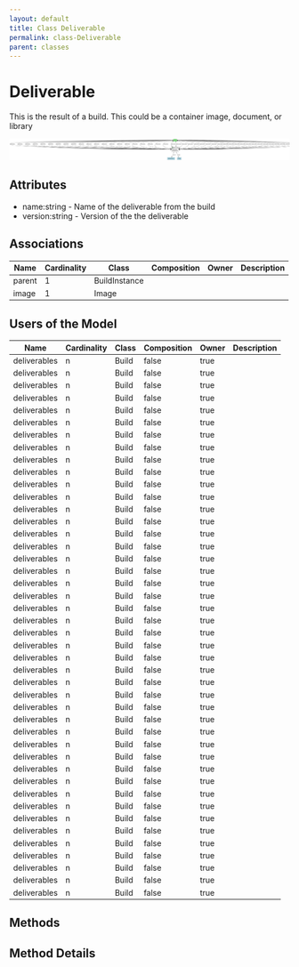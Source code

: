 ```yaml
---
layout: default
title: Class Deliverable
permalink: class-Deliverable
parent: classes
---
```


# Deliverable

This is the result of a build. This could be a container image, document, or library

![Logical Diagram](./logical.png)

## Attributes

* name:string - Name of the deliverable from the build
* version:string - Version of the the deliverable


## Associations

| Name | Cardinality | Class | Composition | Owner | Description |
| --- | --- | --- | --- | --- | --- |
| parent | 1 | BuildInstance |  |  |  |
| image | 1 | Image |  |  |  |


## Users of the Model

| Name | Cardinality | Class | Composition | Owner | Description |
| --- | --- | --- | --- | --- | --- |
| deliverables | n | Build | false | true |  |
| deliverables | n | Build | false | true |  |
| deliverables | n | Build | false | true |  |
| deliverables | n | Build | false | true |  |
| deliverables | n | Build | false | true |  |
| deliverables | n | Build | false | true |  |
| deliverables | n | Build | false | true |  |
| deliverables | n | Build | false | true |  |
| deliverables | n | Build | false | true |  |
| deliverables | n | Build | false | true |  |
| deliverables | n | Build | false | true |  |
| deliverables | n | Build | false | true |  |
| deliverables | n | Build | false | true |  |
| deliverables | n | Build | false | true |  |
| deliverables | n | Build | false | true |  |
| deliverables | n | Build | false | true |  |
| deliverables | n | Build | false | true |  |
| deliverables | n | Build | false | true |  |
| deliverables | n | Build | false | true |  |
| deliverables | n | Build | false | true |  |
| deliverables | n | Build | false | true |  |
| deliverables | n | Build | false | true |  |
| deliverables | n | Build | false | true |  |
| deliverables | n | Build | false | true |  |
| deliverables | n | Build | false | true |  |
| deliverables | n | Build | false | true |  |
| deliverables | n | Build | false | true |  |
| deliverables | n | Build | false | true |  |
| deliverables | n | Build | false | true |  |
| deliverables | n | Build | false | true |  |
| deliverables | n | Build | false | true |  |
| deliverables | n | Build | false | true |  |
| deliverables | n | Build | false | true |  |
| deliverables | n | Build | false | true |  |
| deliverables | n | Build | false | true |  |
| deliverables | n | Build | false | true |  |
| deliverables | n | Build | false | true |  |
| deliverables | n | Build | false | true |  |
| deliverables | n | Build | false | true |  |
| deliverables | n | Build | false | true |  |
| deliverables | n | Build | false | true |  |
| deliverables | n | Build | false | true |  |
| deliverables | n | Build | false | true |  |
| deliverables | n | Build | false | true |  |





## Methods


<h2>Method Details</h2>
    


